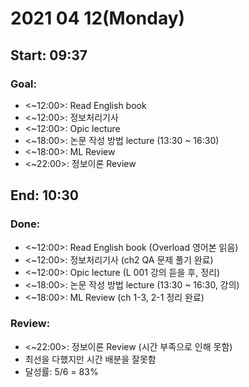 # 2021 04 12(Monday)
Start: 09:37
--
### Goal:
- <~12:00>: Read English book
- <~12:00>: 정보처리기사
- <~12:00>: Opic lecture
- <~18:00>: 논문 작성 방법 lecture (13:30 ~ 16:30)
- <~18:00>: ML Review
- <~22:00>: 정보이론 Review

End: 10:30
--
### Done:
- <~12:00>: Read English book (Overload 영어본 읽음)
- <~12:00>: 정보처리기사 (ch2 QA 문제 풀기 완료)
- <~12:00>: Opic lecture (L 001 강의 듣을 후, 정리)
- <~18:00>: 논문 작성 방법 lecture (13:30 ~ 16:30, 강의)
- <~18:00>: ML Review (ch 1-3, 2-1 정리 완료)
### Review:
- <~22:00>: 정보이론 Review (시간 부족으로 인해 못함)
- 최선을 다했지만 시간 배분을 잘못함 
- 달성률: 5/6 = 83%
